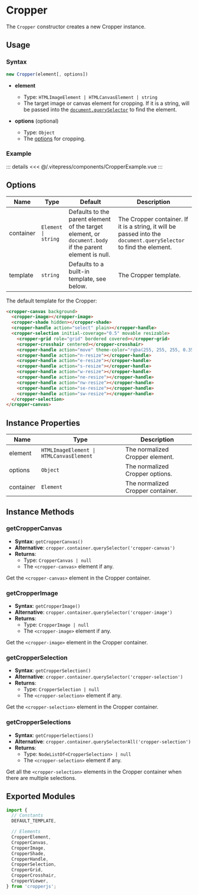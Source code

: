 # Cropper

The `Cropper` constructor creates a new Cropper instance.

## Usage

### Syntax

```js
new Cropper(element[, options])
```

- **element**
  - Type: `HTMLImageElement | HTMLCanvasElement | string`
  - The target image or canvas element for cropping. If it is a string, will be passed into the [`document.querySelector`](https://developer.mozilla.org/en-US/docs/Web/API/Document/querySelector) to find the element.

- **options** (optional)
  - Type: `Object`
  - The [options](#options) for cropping.

### Example

<ClientOnly>
  <CropperExample />
</ClientOnly>

::: details
<<< @/.vitepress/components/CropperExample.vue
:::

## Options

| Name | Type | Default | Description |
| --- | --- | --- | --- |
| container | `Element \| string` | Defaults to the parent element of the target element, or `document.body` if the parent element is null. | The Cropper container. If it is a string, it will be passed into the `document.querySelector` to find the element. |
| template | `string` | Defaults to a built-in template, see below. | The Cropper template. |

The default template for the Cropper:

```html
<cropper-canvas background>
  <cropper-image></cropper-image>
  <cropper-shade hidden></cropper-shade>
  <cropper-handle action="select" plain></cropper-handle>
  <cropper-selection initial-coverage="0.5" movable resizable>
    <cropper-grid role="grid" bordered covered></cropper-grid>
    <cropper-crosshair centered></cropper-crosshair>
    <cropper-handle action="move" theme-color="rgba(255, 255, 255, 0.35)"></cropper-handle>
    <cropper-handle action="n-resize"></cropper-handle>
    <cropper-handle action="e-resize"></cropper-handle>
    <cropper-handle action="s-resize"></cropper-handle>
    <cropper-handle action="w-resize"></cropper-handle>
    <cropper-handle action="ne-resize"></cropper-handle>
    <cropper-handle action="nw-resize"></cropper-handle>
    <cropper-handle action="se-resize"></cropper-handle>
    <cropper-handle action="sw-resize"></cropper-handle>
  </cropper-selection>
</cropper-canvas>
```

## Instance Properties

| Name | Type | Description |
| --- | --- | --- |
| element | `HTMLImageElement \| HTMLCanvasElement` | The normalized Cropper element. |
| options | `Object` | The normalized Cropper options. |
| container | `Element` | The normalized Cropper container. |

## Instance Methods

### getCropperCanvas

- **Syntax**: `getCropperCanvas()`
- **Alternative**: `cropper.container.querySelector('cropper-canvas')`
- **Returns**:
  - Type: `CropperCanvas | null`
  - The `<cropper-canvas>` element if any.

Get the `<cropper-canvas>` element in the Cropper container.

### getCropperImage

- **Syntax**: `getCropperImage()`
- **Alternative**: `cropper.container.querySelector('cropper-image')`
- **Returns**:
  - Type: `CropperImage | null`
  - The `<cropper-image>` element if any.

Get the `<cropper-image>` element in the Cropper container.

### getCropperSelection

- **Syntax**: `getCropperSelection()`
- **Alternative**: `cropper.container.querySelector('cropper-selection')`
- **Returns**:
  - Type: `CropperSelection | null`
  - The `<cropper-selection>` element if any.

Get the `<cropper-selection>` element in the Cropper container.

### getCropperSelections

- **Syntax**: `getCropperSelections()`
- **Alternative**: `cropper.container.querySelectorAll('cropper-selection')`
- **Returns**:
  - Type: `NodeListOf<CropperSelection> | null`
  - The `<cropper-selection>` element if any.

Get all the `<cropper-selection>` elements in the Cropper container when there are multiple selections.

## Exported Modules

```js
import {
  // Constants
  DEFAULT_TEMPLATE,

  // Elements
  CropperElement,
  CropperCanvas,
  CropperImage,
  CropperShade,
  CropperHandle,
  CropperSelection,
  CropperGrid,
  CropperCrosshair,
  CropperViewer,
} from 'cropperjs';
```
